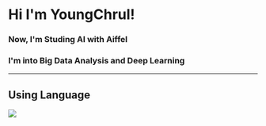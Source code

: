 # Hi I'm YoungChrul!   
### Now, I'm Studing AI with Aiffel
### I'm into Big Data Analysis and Deep Learning

---
## Using Language
![](https://img.shields.io/badge/%20-python%20-blue)
